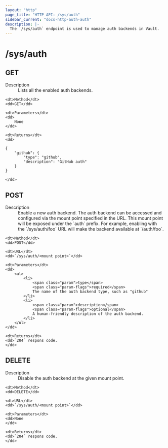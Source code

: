 ```yaml
---
layout: "http"
page_title: "HTTP API: /sys/auth"
sidebar_current: "docs-http-auth-auth"
description: |-
  The `/sys/auth` endpoint is used to manage auth backends in Vault.
---
```


# /sys/auth

## GET

<dl>
	<dt>Description</dt>
	<dd>
		Lists all the enabled auth backends.
	</dd>

	<dt>Method</dt>
	<dd>GET</dd>

	<dt>Parameters</dt>
	<dd>
		None
	</dd>

	<dt>Returns</dt>
	<dd>

```
{
	"github": {
		"type": "github",
		"description": "GitHub auth"
	}
}
```
	</dd>
</dl>

## POST

<dl>
	<dt>Description</dt>
	<dd>
		Enable a new auth backend. The auth backend can be accessed
		and configured via the mount point specified in the URL. This
		mount point will be exposed under the `auth` prefix. For example,
		enabling with the `/sys/auth/foo` URL will make the backend
		available at `/auth/foo`.
	</dd>

	<dt>Method</dt>
	<dd>POST</dd>

	<dt>URL</dt>
	<dd>`/sys/auth/<mount point>`</dd>

	<dt>Parameters</dt>
	<dd>
		<ul>
			<li>
				<span class="param">type</span>
				<span class="param-flags">required</span>
				The name of the auth backend type, such as "github"
			</li>
			<li>
				<span class="param">description</span>
				<span class="param-flags">optional</span>
				A human-friendly description of the auth backend.
			</li>
		</ul>
	</dd>

	<dt>Returns</dt>
	<dd>`204` respons code.
	</dd>
</dl>

## DELETE

<dl>
	<dt>Description</dt>
	<dd>
		Disable the auth backend at the given mount point.
	</dd>

	<dt>Method</dt>
	<dd>DELETE</dd>

	<dt>URL</dt>
	<dd>`/sys/auth/<mount point>`</dd>

	<dt>Parameters</dt>
	<dd>None
	</dd>

	<dt>Returns</dt>
	<dd>`204` respons code.
	</dd>
</dl>
